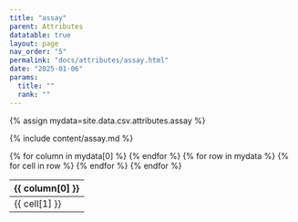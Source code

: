 ```yaml
---
title: "assay"
parent: Attributes
datatable: true
layout: page
nav_order: "5"
permalink: "docs/attributes/assay.html"
date: "2025-01-06"
params:
  title: ""
  rank: ""
---
```

{% assign mydata=site.data.csv.attributes.assay %} 

{% include content/assay.md %}

<table id="myTable" class="display" style="width:100%">
    <thead>
    {% for column in mydata[0] %}
        <th>{{ column[0] }}</th>
    {% endfor %}
    </thead>
    <tbody>
    {% for row in mydata %}
        <tr>
        {% for cell in row %}
            <td>{{ cell[1] }}</td>
        {% endfor %}
        </tr>
    {% endfor %}
    </tbody>
</table>
<script type="text/javascript">
  $(document).ready(function () {
    $('#myTable').DataTable({
      responsive: true,
      deferRender: false,
      paging: false,
      order: [],
    });
  });
</script>
